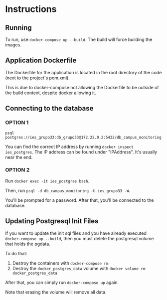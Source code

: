 # Instructions

## Running

To run, use `docker-compose up --build`. The build will force building the images.

## Application Dockerfile

The Dockerfile for the application is located in the root directory of the code (next to the project's pom.xml).

This is due to docker-compose not allowing the Dockerfile to be outside of the build context, despite docker allowing it.

## Connecting to the database

### OPTION 1

`psql postgres://ies_grupo33:db_grupo33@172.22.0.2:5432/db_campus_monitoring`

You can find the correct IP address by running `docker inspect ies_postgres`. The IP address can be found
under "IPAddress". It's usually near the end.

### OPTION 2

Run `docker exec -it ies_postgres bash`.

Then, run `psql -d db_campus_monitoring -U ies_grupo33 -W`.

You'll be prompted for a password. After that, you'll be connected to the database.

## Updating Postgresql Init Files

If you want to update the init sql files and you have already executed `docker-compose up --build`,
then you must delete the postgresql volume that holds the pgdata.

To do that:
1. Destroy the containers with `docker-compose rm`
2. Destroy the `docker_postgres_data` volume with `docker volume rm docker_postgres_data`

After that, you can simply run `docker-compose up` again.

Note that erasing the volume will remove all data.